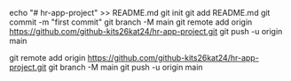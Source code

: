 echo "# hr-app-project" >> README.md
  git init
  git add README.md
  git commit -m "first commit"
  git branch -M main
  git remote add origin https://github.com/github-kits26kat24/hr-app-project.git
  git push -u origin main

  git remote add origin https://github.com/github-kits26kat24/hr-app-project.git
  git branch -M main
  git push -u origin main